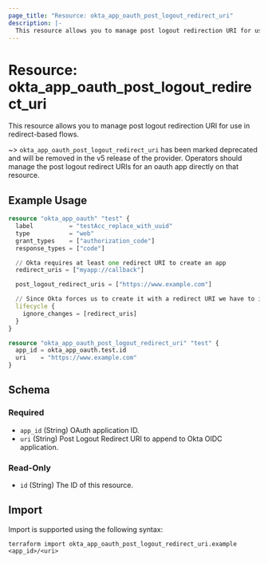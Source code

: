 ```yaml
---
page_title: "Resource: okta_app_oauth_post_logout_redirect_uri"
description: |-
  This resource allows you to manage post logout redirection URI for use in redirect-based flows.
---
```


# Resource: okta_app_oauth_post_logout_redirect_uri

This resource allows you to manage post logout redirection URI for use in redirect-based flows.

~> `okta_app_oauth_post_logout_redirect_uri` has been marked deprecated and will
be removed in the v5 release of the provider. Operators should manage the post
logout redirect URIs for an oauth app directly on that resource.

## Example Usage

```terraform
resource "okta_app_oauth" "test" {
  label          = "testAcc_replace_with_uuid"
  type           = "web"
  grant_types    = ["authorization_code"]
  response_types = ["code"]

  // Okta requires at least one redirect URI to create an app
  redirect_uris = ["myapp://callback"]

  post_logout_redirect_uris = ["https://www.example.com"]

  // Since Okta forces us to create it with a redirect URI we have to ignore future changes, they will be detected as config drift.
  lifecycle {
    ignore_changes = [redirect_uris]
  }
}

resource "okta_app_oauth_post_logout_redirect_uri" "test" {
  app_id = okta_app_oauth.test.id
  uri    = "https://www.example.com"
}
```

<!-- schema generated by tfplugindocs -->
## Schema

### Required

- `app_id` (String) OAuth application ID.
- `uri` (String) Post Logout Redirect URI to append to Okta OIDC application.

### Read-Only

- `id` (String) The ID of this resource.

## Import

Import is supported using the following syntax:

```shell
terraform import okta_app_oauth_post_logout_redirect_uri.example <app_id>/<uri>
```
